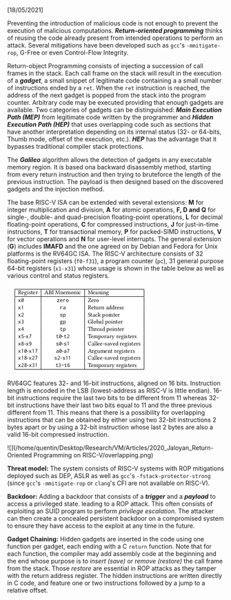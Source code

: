 <!-- Please prefix the notes with the date as in [22/12/2020] -->

[18/05/2021]

Preventing the introduction of malicious code is not enough to prevent the execution of malicious computations. ***Return-oriented  programming*** thinks of reusing the code already present from intended operations to perform an attack. Several mitigations have been developed such as `gcc`'s `-mmitigate-rop`, G-Free or even Control-Flow Integrity. 

Return-object Programming consists of injecting a succession of call frames in the stack. Each call frame on the stack will result in the execution of a ***gadget***, a small snippet of legitimate code containing a a small number of instructions ended by a `ret`. When the `ret` instruction is reached, the address of the next gadget is popped from the stack into the program counter. Arbitrary code may be executed providing that enough gadgets are available. Two categories of gadgets can be distinguished: ***Main Execution Path (MEP)*** from legitimate code written by the programmer and ***Hidden Execution Path (HEP)*** that uses overlapping code such as sections that have another interpretation depending on its internal status (32- or 64-bits, Thumb mode, offset of the execution, etc.). ***HEP*** has the advantage that it bypasses traditional compiler stack protections.

The ***Galileo*** algorithm allows the detection of gadgets in any executable memory region. It is based ona backward disassembly method, starting from every return instruction and then trying to bruteforce the length of the previous instruction. The payload is then designed based on the discovered gadgets and the injection method.

The base RISC-V ISA can be extended with several extensions: **M** for integer multiplication and division, **A** for atomic operations, **F, D and Q** for single-, double- and quad-precision floating-point operations, **L** for decimal floating-point operations, **C** for compressed instructions, **J** for just-in-time instructions, **T** for transactional memory, **P** for packed-SIMD instructions, **V** for vector operations and **N** for user-level interrupts. The general extension (**G**) includes **IMAFD** and the one agreed on by Debian and Fedora for Unix platforms is the RV64GC ISA. The RISC-V architecture consists of 32 floating-point registers (`f0-f31`), a program counter (`pc`), 31 general purpose 64-bit registers (`x1-x31`) whose usage is shown in the table below as well as various control and status registers. 

![](./table.png)

RV64GC features 32- and 16-bit instructions, aligned on 16 bits. Instruction length is encoded in the LSB (lowest-address as RISC-V is little endian). 16-bit instructions require the last two bits to be different from 11 whereas 32-bit instructions have their last two bits equal to 11 and the three previous different from 11. This means that there is a possibility for overlapping instructions that can be obtained by either using two 32-bit instructions 2 bytes apart or by using a 32-bit instruction whose last 2 bytes are also a valid 16-bit compressed instruction.

![](/home/quentin/Desktop/Research/VM/Articles/2020_Jaloyan_Return-Oriented Programming on RISC-V/overlapping.png)

**Threat model:** The system consists of RISC-V systems with ROP mitigations deployed such as DEP, ASLR as well as `gcc`'s `-fstack-protector-strong` (since `gcc`'s `-mmitigate-rop` or `clang`'s CFI are not available on RISC-V).

**Backdoor:** Adding a backdoor that consists of a ***trigger*** and a ***payload*** to access a privileged state.  leading to a ROP attack. This often consists of exploiting an SUID program to perform *privilege escalation*. The attacker can then create a concealed persistent backdoor on a compromised system to ensure they have access to the exploit at any time in the future.

**Gadget Chaining:** Hidden gadgets are inserted in the code using one function per gadget, each ending with a C `return` function. Note that for each function, the compiler may add assembly code at the beginning and the end whose purpose is to *insert (save)* or *remove (restore)* the call frame from the stack. Those *restore* are essential in ROP attacks as they tamper with the return address register. The hidden instructions are written directly in C code, and feature one or two instructions followed by a jump to a relative offset. 



